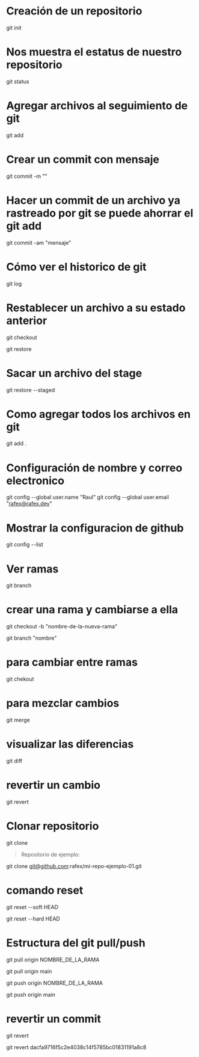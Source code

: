 # Creación de un repositorio

git init

# Nos muestra el estatus de nuestro repositorio

git status

# Agregar archivos al seguimiento de git

git add <aqui va el nombre del archivo>

# Crear un commit con mensaje

git commit -m "<aqui va el mensaje>"

# Hacer un commit de un archivo ya rastreado por git se puede ahorrar el git add

git commit -am "mensaje"

# Cómo ver el historico de git

git log

# Restablecer un archivo a su estado anterior

git checkout <archivo>

git restore <archivo>

# Sacar un archivo del stage

git restore --staged <archivos>

# Como agregar todos los archivos en git

git add .

# Configuración de nombre y correo electronico

git config --global user.name "Raul"
git config --global user.email "rafex@rafex.dev"

# Mostrar la configuracion de github

git config --list

# Ver ramas

git branch

# crear una rama y cambiarse a ella

git checkout -b "nombre-de-la-nueva-rama"

git branch "nombre"

# para cambiar entre ramas

git chekout <nombre de la rama>

# para mezclar cambios

git merge <rama a mezclar>

# visualizar las diferencias

git diff <nombre archivo>

# revertir un cambio

git revert <hash del commit>

# Clonar repositorio

git clone <URL>

> Repositorio de ejemplo:

git clone git@github.com:rafex/mi-repo-ejemplo-01.git

# comando reset 

git reset --soft HEAD

git reset --hard HEAD

# Estructura del git pull/push

git pull origin NOMBRE_DE_LA_RAMA

git pull origin main

git push origin NOMBRE_DE_LA_RAMA

git push origin main

# revertir un commit

git revert <UUID del commit>

git revert dacfa9716f5c2e4038c14f5785bc01831191a8c8